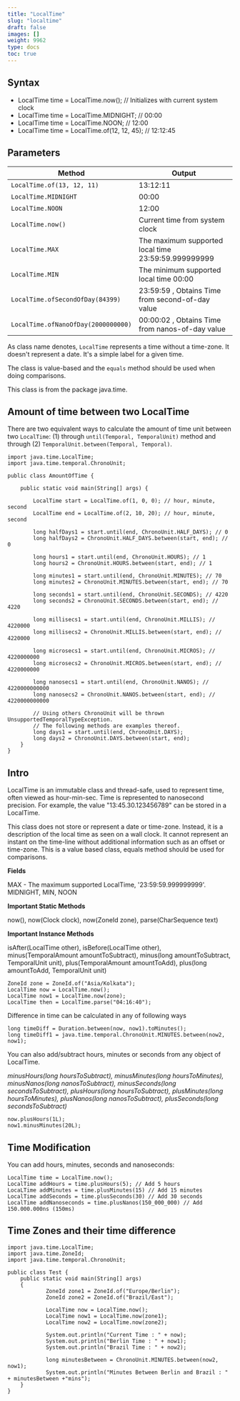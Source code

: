 ```yaml
---
title: "LocalTime"
slug: "localtime"
draft: false
images: []
weight: 9962
type: docs
toc: true
---
```


## Syntax
- LocalTime time = LocalTime.now(); // Initializes with current system clock 
- LocalTime time = LocalTime.MIDNIGHT; // 00:00
- LocalTime time = LocalTime.NOON; // 12:00 
- LocalTime time = LocalTime.of(12, 12, 45); // 12:12:45 

## Parameters
| Method| Output |
| ------ | ------ |
| `LocalTime.of(13, 12, 11)`| 13:12:11|
| `LocalTime.MIDNIGHT`| 00:00|
| `LocalTime.NOON`| 12:00|
| `LocalTime.now()`| Current time from system clock|
| `LocalTime.MAX`| The maximum supported local time 23:59:59.999999999|
| `LocalTime.MIN`| The minimum supported local time 00:00|
| `LocalTime.ofSecondOfDay(84399)`| 23:59:59 , Obtains Time from second-of-day value|
| `LocalTime.ofNanoOfDay(2000000000)`| 00:00:02 , Obtains Time from nanos-of-day value|

As class name denotes, `LocalTime` represents a time without a time-zone. It doesn't represent a date. It's a simple label for a given time.

The class is value-based and the `equals` method should be used when doing comparisons.

This class is from the package java.time.


## Amount of time between two LocalTime
There are two equivalent ways to calculate the amount of time unit between two `LocalTime`: (1) through `until(Temporal, TemporalUnit)` method and through (2) `TemporalUnit.between(Temporal, Temporal)`.

    import java.time.LocalTime;
    import java.time.temporal.ChronoUnit;
    
    public class AmountOfTime {
    
        public static void main(String[] args) {

            LocalTime start = LocalTime.of(1, 0, 0); // hour, minute, second
            LocalTime end = LocalTime.of(2, 10, 20); // hour, minute, second
            
            long halfDays1 = start.until(end, ChronoUnit.HALF_DAYS); // 0
            long halfDays2 = ChronoUnit.HALF_DAYS.between(start, end); // 0
            
            long hours1 = start.until(end, ChronoUnit.HOURS); // 1
            long hours2 = ChronoUnit.HOURS.between(start, end); // 1
            
            long minutes1 = start.until(end, ChronoUnit.MINUTES); // 70
            long minutes2 = ChronoUnit.MINUTES.between(start, end); // 70
            
            long seconds1 = start.until(end, ChronoUnit.SECONDS); // 4220
            long seconds2 = ChronoUnit.SECONDS.between(start, end); // 4220
            
            long millisecs1 = start.until(end, ChronoUnit.MILLIS); // 4220000
            long millisecs2 = ChronoUnit.MILLIS.between(start, end); // 4220000
    
            long microsecs1 = start.until(end, ChronoUnit.MICROS); // 4220000000
            long microsecs2 = ChronoUnit.MICROS.between(start, end); // 4220000000
    
            long nanosecs1 = start.until(end, ChronoUnit.NANOS); // 4220000000000
            long nanosecs2 = ChronoUnit.NANOS.between(start, end); // 4220000000000
            
            // Using others ChronoUnit will be thrown UnsupportedTemporalTypeException.
            // The following methods are examples thereof.
            long days1 = start.until(end, ChronoUnit.DAYS); 
            long days2 = ChronoUnit.DAYS.between(start, end); 
        }
    }

## Intro
LocalTime is an immutable class and thread-safe, used to represent time, often viewed as hour-min-sec. Time is represented to nanosecond precision. For example, the value "13:45.30.123456789" can be stored in a LocalTime.

This class does not store or represent a date or time-zone. Instead, it is a description of the local time as seen on a wall clock. It cannot represent an instant on the time-line without additional information such as an offset or time-zone. This is a value based class, equals method should be used for comparisons.

**Fields**

MAX - The maximum supported LocalTime, '23:59:59.999999999'.
MIDNIGHT, MIN, NOON

**Important Static Methods**

now(), now(Clock clock), now(ZoneId zone), parse(CharSequence text)

**Important Instance Methods**

isAfter(LocalTime other), isBefore(LocalTime other), minus(TemporalAmount amountToSubtract), minus(long amountToSubtract, TemporalUnit unit), plus(TemporalAmount amountToAdd), plus(long amountToAdd, TemporalUnit unit)

    ZoneId zone = ZoneId.of("Asia/Kolkata");
    LocalTime now = LocalTime.now();
    LocalTime now1 = LocalTime.now(zone);
    LocalTime then = LocalTime.parse("04:16:40");

Difference in time can be calculated in any of following ways

    long timeDiff = Duration.between(now, now1).toMinutes();
    long timeDiff1 = java.time.temporal.ChronoUnit.MINUTES.between(now2, now1);

You can also add/subtract hours, minutes or seconds from any object of LocalTime.

*minusHours(long hoursToSubtract), minusMinutes(long hoursToMinutes), minusNanos(long nanosToSubtract), minusSeconds(long secondsToSubtract), plusHours(long hoursToSubtract), plusMinutes(long hoursToMinutes), plusNanos(long nanosToSubtract), plusSeconds(long secondsToSubtract)*

    now.plusHours(1L);
    now1.minusMinutes(20L);



## Time Modification
You can add hours, minutes, seconds and nanoseconds:

<!-- language: java -->
    LocalTime time = LocalTime.now();
    LocalTime addHours = time.plusHours(5); // Add 5 hours
    LocaLTime addMinutes = time.plusMinutes(15) // Add 15 minutes
    LocalTime addSeconds = time.plusSeconds(30) // Add 30 seconds
    LocalTime addNanoseconds = time.plusNanos(150_000_000) // Add 150.000.000ns (150ms)
    

## Time Zones and their time difference
    import java.time.LocalTime;
    import java.time.ZoneId;
    import java.time.temporal.ChronoUnit;

    public class Test {
        public static void main(String[] args)
        {
                ZoneId zone1 = ZoneId.of("Europe/Berlin");
                ZoneId zone2 = ZoneId.of("Brazil/East");
    
                LocalTime now = LocalTime.now();
                LocalTime now1 = LocalTime.now(zone1);
                LocalTime now2 = LocalTime.now(zone2);
                
                System.out.println("Current Time : " + now);
                System.out.println("Berlin Time : " + now1);
                System.out.println("Brazil Time : " + now2);
                
                long minutesBetween = ChronoUnit.MINUTES.between(now2, now1);
                System.out.println("Minutes Between Berlin and Brazil : " + minutesBetween +"mins");          
        }
    }

